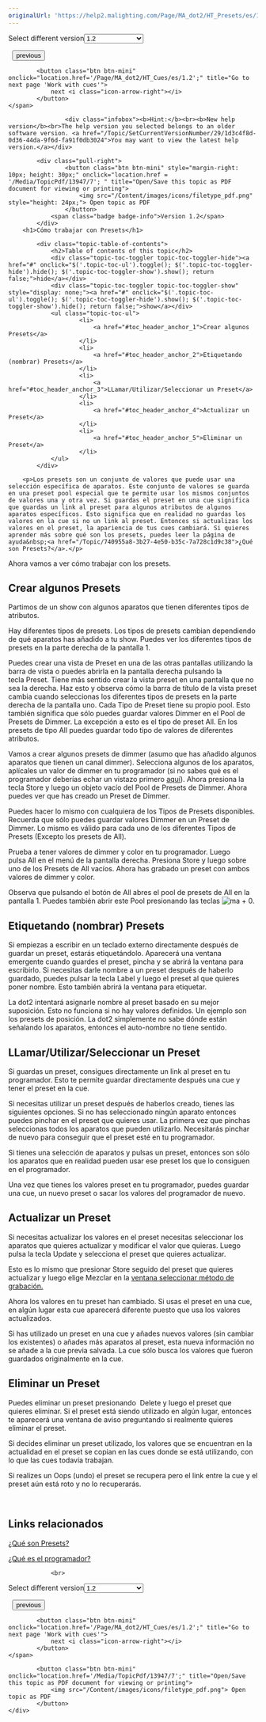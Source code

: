 ```yaml
---
originalUrl: 'https://help2.malighting.com/Page/MA_dot2/HT_Presets/es/1.2'
---
```


<div class="topic-navigation">

<div class="pull-right">
	<span class="pull-left">


<div class="pull-left">
<form action="/Topic/SetCurrentVersionNumber" class="form-inline" id="frmTagSelector" method="post">	<span class="form-mini">
		<div class="input-prepend"><span class="add-on">Select different version</span><select autocomplete="off" id="versionNumberId" name="versionNumberId" onchange="$(this).closest('#frmTagSelector').submit();" style="width: 120px;"><option value="">- latest -</option>
<option value="3">1.1</option>
<option selected="selected" value="7">1.2</option>
<option value="12">1.3</option>
<option value="16">1.5</option>
<option value="29">1.9</option>
</select></div>
		<input data-val="true" data-val-number="The field Int32 must be a number." data-val-required="The Int32 field is required." id="ProductId" name="ProductId" type="hidden" value="7">
		<input id="CurrentGuid" name="CurrentGuid" type="hidden" value="1d3c4f8d-0d36-44da-9f6d-fa91f0db3024">
	</span>
</form></div>&nbsp;	</span>
	<span class="pull-right" style="white-space: nowrap;">
			<button class="btn btn-mini" onclick="location.href='/Page/MA_dot2/HT_Groups/es/1.2'; " title="Go to previous page 'Work with groups'">
				<i class="icon-arrow-left"></i> previous
			</button>

			<button class="btn btn-mini" onclick="location.href='/Page/MA_dot2/HT_Cues/es/1.2';" title="Go to next page 'Work with cues'">
				next <i class="icon-arrow-right"></i> 
			</button>
	</span>
</div>
<div class="clear-fix" style="margin-bottom: 10px"></div>
</div>

					<div class="infobox"><b>Hint:</b><br><b>New help version</b><br>The help version you selected belongs to an older software version. <a href="/Topic/SetCurrentVersionNumber/29/1d3c4f8d-0d36-44da-9f6d-fa91f0db3024">You may want to view the latest help version.</a></div>

			<div class="pull-right">
					<button class="btn btn-mini" style="margin-right: 10px; height: 30px;" onclick="location.href = '/Media/TopicPdf/13947/7'; " title="Open/Save this topic as PDF document for viewing or printing">
						<img src="/Content/images/icons/filetype_pdf.png" style="height: 24px;"> Open topic as PDF
					</button>
				<span class="badge badge-info">Version 1.2</span>
			</div>
		<h1>Cómo trabajar con Presets</h1>

			<div class="topic-table-of-contents">
				<h2>Table of contents of this topic</h2>
				<div class="topic-toc-toggler topic-toc-toggler-hide"><a href="#" onclick="$('.topic-toc-ul').toggle(); $('.topic-toc-toggler-hide').hide(); $('.topic-toc-toggler-show').show(); return false;">hide</a></div>
				<div class="topic-toc-toggler topic-toc-toggler-show" style="display: none;"><a href="#" onclick="$('.topic-toc-ul').toggle(); $('.topic-toc-toggler-hide').show(); $('.topic-toc-toggler-show').hide(); return false;">show</a></div>
				<ul class="topic-toc-ul">
						<li>
							<a href="#toc_header_anchor_1">Crear algunos Presets</a>
						</li>
						<li>
							<a href="#toc_header_anchor_2">Etiquetando (nombrar) Presets</a>
						</li>
						<li>
							<a href="#toc_header_anchor_3">LLamar/Utilizar/Seleccionar un Preset</a>
						</li>
						<li>
							<a href="#toc_header_anchor_4">Actualizar un Preset</a>
						</li>
						<li>
							<a href="#toc_header_anchor_5">Eliminar un Preset</a>
						</li>
				</ul>
			</div>

		<p>Los presets son un conjunto de valores que puede usar una selección específica de aparatos. Este conjunto de valores se guarda en una preset pool especial que te permite usar los mismos conjuntos de valores una y otra vez. Si guardas el preset en una cue significa que guardas un link al preset para algunos atributos de algunos aparatos específicos. Esto significa que en realidad no guardas los valores en la cue si no un link al preset. Entonces si actualizas los valores en el preset, la apariencia de tus cues cambiará. Si quieres aprender más sobre qué son los presets, puedes leer la página de ayuda&nbsp;<a href="/Topic/740955a8-3b27-4e50-b35c-7a728c1d9c38">¿Qué son Presets?</a>.</p>

<p>Ahora vamos a ver cómo trabajar con los presets.</p>

<a name="toc_header_anchor_1" id="toc_header_anchor_1" class="topic-toc-item"></a><h2>Crear algunos Presets</h2>

<p>Partimos de un show con algunos aparatos que tienen diferentes tipos de atributos.</p>

<p>Hay diferentes tipos de presets. Los tipos de presets cambian dependiendo de qué aparatos has añadido a tu show. Puedes ver los diferentes tipos de presets en la parte derecha de la pantalla 1.</p>

<p>Puedes crear una vista de Preset en una de las otras pantallas utilizando la barra de vista o puedes abrirla en la pantalla derecha pulsando la tecla&nbsp;<span class="hardkey">Preset</span>. Tiene más sentido crear la vista preset en una pantalla que no sea la derecha. Haz esto y observa cómo la barra de título de la vista preset cambia cuando seleccionas los diferentes tipos de presets en la parte derecha de la pantalla uno. Cada Tipo de Preset tiene su propio pool. Esto también significa que sólo puedes guardar valores Dimmer en el Pool de Presets de Dimmer. La excepción a esto es el tipo de preset All. En los presets de tipo All puedes guardar todo tipo de valores de diferentes atributos.</p>

<p>Vamos a crear algunos presets de dimmer (asumo que has añadido algunos aparatos que tienen un canal dimmer). Selecciona algunos de los aparatos, aplícales&nbsp;un valor de&nbsp;dimmer en tu programador (si no sabes qué es el programador deberías echar un vistazo primero&nbsp;<a href="/Topic/e740a39c-ef36-4081-9014-59e0a288711c">aquí</a>). Ahora presiona la tecla&nbsp;<span class="hardkey">Store</span> y luego un objeto vacío del Pool de Presets de Dimmer. Ahora puedes ver que has creado un Preset de Dimmer.</p>

<p>Puedes hacer lo mismo con cualquiera de los Tipos de Presets disponibles. Recuerda que sólo puedes guardar valores Dimmer en un Preset de Dimmer. Lo mismo es válido para cada uno de los diferentes Tipos de Presets (Excepto los presets de All).</p>

<p>Prueba a tener valores de dimmer y color en tu programador. Luego pulsa&nbsp;<span class="softkey">All</span>&nbsp;en el menú de la pantalla derecha. Presiona&nbsp;<span class="hardkey">Store</span>&nbsp;y luego sobre uno de los Presets de All vacíos. Ahora has grabado un preset con ambos valores de dimmer y color.</p>

<p>Observa que pulsando el botón de&nbsp;<span class="softkey">All</span>&nbsp;abres el pool de presets de All en la pantalla 1. Puedes también abrir este Pool presionando las teclas&nbsp;<span class="hardkey"><img alt="ma" src="/Media/Mlg/ma_1.png"></span>&nbsp;+&nbsp;<span class="hardkey">0</span>.</p>

<a name="toc_header_anchor_2" id="toc_header_anchor_2" class="topic-toc-item"></a><h2>Etiquetando (nombrar) Presets</h2>

<p>Si empiezas a escribir en un teclado externo directamente después de guardar un preset, estarás etiquetándolo. Aparecerá una ventana emergente cuando guardes el preset, pincha y se abrirá la ventana para escribirlo. Si necesitas darle nombre a un preset después de haberlo guardado, puedes pulsar la tecla Label y luego el preset al que quieres poner nombre. Esto también abrirá la ventana para etiquetar.</p>

<p>La dot2 intentará asignarle nombre al preset basado en su mejor suposición. Esto no funciona si no hay valores definidos. Un ejemplo son los presets de posición. La&nbsp;dot2 simplemente no sabe dónde están señalando los aparatos, entonces el auto-nombre no tiene sentido.</p>

<a name="toc_header_anchor_3" id="toc_header_anchor_3" class="topic-toc-item"></a><h2>LLamar/Utilizar/Seleccionar un Preset</h2>

<p>Si guardas un preset, consigues directamente un link al preset en tu programador. Esto te permite guardar directamente después una cue y tener el preset en la cue.</p>

<p>Si necesitas utilizar un preset&nbsp;después de haberlos creado, tienes las siguientes opciones. Si no has seleccionado ningún aparato entonces puedes pinchar en el preset que quieres usar. La primera vez que pinchas seleccionas todos los aparatos que pueden utilizarlo. Necesitarás pinchar de nuevo para conseguir que el preset esté en tu programador.</p>

<p>Si tienes una selección de aparatos y pulsas un preset, entonces son sólo los aparatos que en realidad pueden usar ese preset los que lo consiguen en el programador.</p>

<p>Una vez que tienes los valores preset en tu programador, puedes guardar una cue, un nuevo preset o sacar los valores del programador de nuevo.</p>

<a name="toc_header_anchor_4" id="toc_header_anchor_4" class="topic-toc-item"></a><h2>Actualizar un Preset</h2>

<p>Si necesitas actualizar los valores en el preset necesitas seleccionar los aparatos que quieres actualizar y modificar el valor que quieras. Luego pulsa la tecla&nbsp;<span class="hardkey">Update</span> y selecciona el preset que quieres actualizar.</p>

<p>Esto es lo mismo que presionar&nbsp;<span class="hardkey">Store</span>&nbsp;seguido del preset que quieres actualizar y luego elige&nbsp;<span class="softkey">Mezclar</span>&nbsp;en la&nbsp;<a href="/Topic/662173f7-aa38-4f78-b6da-7d357eace37d">ventana seleccionar método de grabación.</a></p>

<p>Ahora los valores en tu preset han cambiado. Si usas el preset en una cue, en algún lugar esta cue aparecerá diferente puesto que usa los valores actualizados.</p>

<p>Si has utilizado un preset en una cue y añades nuevos valores (sin cambiar los existentes) o añades más aparatos al preset, esta nueva información no se añade a la cue previa salvada. La cue sólo busca los valores que fueron guardados originalmente en la cue.</p>

<a name="toc_header_anchor_5" id="toc_header_anchor_5" class="topic-toc-item"></a><h2>Eliminar un Preset</h2>

<p>Puedes eliminar un preset presionando&nbsp;&nbsp;<span class="hardkey">Delete</span>&nbsp;y luego el preset que quieres eliminar. Si el preset está siendo utilizado en algún lugar, entonces te aparecerá una ventana de aviso preguntando si realmente quieres eliminar el preset.</p>

<p>Si decides eliminar un preset utilizado, los valores que se encuentran en la actualidad en el preset se copian en las cues donde se está utilizando, con lo que las cues todavía trabajan.</p>

<p>Si realizes un Oops (undo) el preset se recupera pero el link entre la cue y el preset aún está roto y no lo recuperarás.</p>

<p>&nbsp;</p>

<a name="toc_header_anchor_6" id="toc_header_anchor_6" class="topic-toc-item"></a><h2>Links relacionados</h2>

<p><a href="/Topic/740955a8-3b27-4e50-b35c-7a728c1d9c38">¿Qué son Presets?</a></p>

<p><a href="/Topic/e740a39c-ef36-4081-9014-59e0a288711c">¿Qué es el programador?</a></p>


				<br>
<div class="topic-navigation">

<div class="pull-right">
	<span class="pull-left">


<div class="pull-left">
<form action="/Topic/SetCurrentVersionNumber" class="form-inline" id="frmTagSelector" method="post">	<span class="form-mini">
		<div class="input-prepend"><span class="add-on">Select different version</span><select autocomplete="off" id="versionNumberId" name="versionNumberId" onchange="$(this).closest('#frmTagSelector').submit();" style="width: 120px;"><option value="">- latest -</option>
<option value="3">1.1</option>
<option selected="selected" value="7">1.2</option>
<option value="12">1.3</option>
<option value="16">1.5</option>
<option value="29">1.9</option>
</select></div>
		<input data-val="true" data-val-number="The field Int32 must be a number." data-val-required="The Int32 field is required." id="ProductId" name="ProductId" type="hidden" value="7">
		<input id="CurrentGuid" name="CurrentGuid" type="hidden" value="1d3c4f8d-0d36-44da-9f6d-fa91f0db3024">
	</span>
</form></div>&nbsp;	</span>
	<span class="pull-right" style="white-space: nowrap;">
			<button class="btn btn-mini" onclick="location.href='/Page/MA_dot2/HT_Groups/es/1.2'; " title="Go to previous page 'Work with groups'">
				<i class="icon-arrow-left"></i> previous
			</button>

			<button class="btn btn-mini" onclick="location.href='/Page/MA_dot2/HT_Cues/es/1.2';" title="Go to next page 'Work with cues'">
				next <i class="icon-arrow-right"></i> 
			</button>
	</span>
</div>
	<div class="clear-fix"></div>
	<div class="pull-right">
	
			<button class="btn btn-mini" onclick="location.href='/Media/TopicPdf/13947/7';" title="Open/Save this topic as PDF document for viewing or printing">
				<img src="/Content/images/icons/filetype_pdf.png"> Open topic as PDF
			</button>
	</div>
<div class="clear-fix" style="margin-bottom: 10px"></div>
</div>

	
